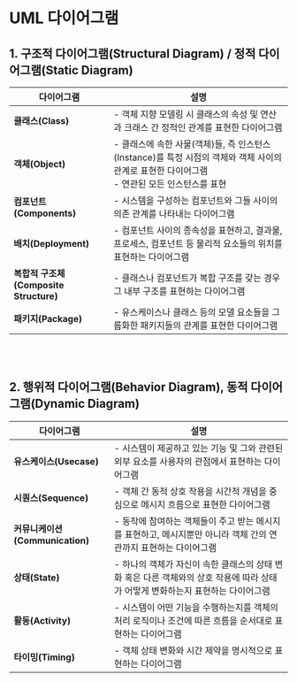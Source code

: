 # UML 다이어그램

## 1. 구조적 다이어그램(Structural Diagram) / 정적 다이어그램(Static Diagram)

|다이어그램|설명|
|---|---|
|**클래스(Class)**|- 객체 지향 모델링 시 클래스의 속성 및 연산과 크래스 간 정적인 관계를 표현한 다이어그램|
|**객체(Object)**|- 클래스에 속한 사물(객체)들, 즉 인스턴스(Instance)를 특정 시점의 객체와 객체 사이의 관계로 표현한 다이어그램 <br> - 연관된 모든 인스턴스를 표현|
|**컴포넌트(Components)**|- 시스템을 구성하는 컴포넌트와 그들 사이의 의존 관계를 나타내는 다이어그램|
|**배치(Deployment)**|- 컴포넌트 사이의 종속성을 표현하고, 결과물, 프로세스, 컴포넌트 등 물리적 요소들의 위치를 표현하는 다이어그램|
|**복합적 구조체(Composite Structure)**|- 클래스나 컴포넌트가 복합 구조를 갖는 경우 그 내부 구조를 표현하는 다이어그램|
|**패키지(Package)**|- 유스케이스나 클래스 등의 모델 요소들을 그룹화한 패키지들의 관계를 표현한 다이어그램|

<br><br>

## 2. 행위적 다이어그램(Behavior Diagram), 동적 다이어그램(Dynamic Diagram)

|다이어그램|설명|
|---|---|
|**유스케이스(Usecase)**|- 시스템이 제공하고 있는 기능 및 그와 관련된 외부 요소를 사용자의 관점에서 표현하는 다이어그램|
|**시퀀스(Sequence)**|- 객체 간 동적 상호 작용을 시간적 개념을 중심으로 메시지 흐름으로 표현한 다이어그램|
|**커뮤니케이션(Communication)**|- 동작에 참여하는 객체들이 주고 받는 메시지를 표현하고, 메시지뿐만 아니라 객체 간의 연관까지 표현하는 다이어그램|
|**상태(State)**|- 하나의 객체가 자신이 속한 클래스의 상태 변화 혹은 다른 객체와의 상호 작용에 따라 상태가 어떻게 변화하는지 표현하는 다이어그램|
|**활동(Activity)**|- 시스템이 어떤 기능을 수행하는지를 객체의 처리 로직이나 조건에 따른 흐름을 순서대로 표현하는 다이어그램|
|**타이밍(Timing)**|- 객체 상태 변화와 시간 제약을 명시적으로 표현하는 다이어그램|
